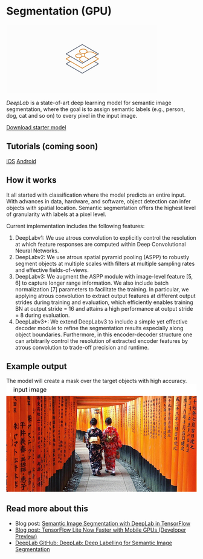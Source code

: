 # Segmentation (GPU)
<img src="../images/segmentation.png" class="attempt-right" />

<i>DeepLab</i> is a state-of-art deep learning model for semantic image segmentation, where the goal is to assign semantic labels (e.g., person, dog, cat and so on) to every pixel in the input image.

<a class="button button-primary" href="https://storage.googleapis.com/download.tensorflow.org/models/tflite/gpu/deeplabv3_257_mv_gpu.tflite">Download starter model</a>

## Tutorials (coming soon)
<a class="button button-primary" href="">iOS</a>
<a class="button button-primary" href="">Android</a>

## How it works
It all started with classification where the model predicts an entire input. With advances in data, hardware, and software, object detection can infer objects with spatial location. Semantic segmentation offers the highest level of granularity with labels at a pixel level.

Current implementation includes the following features:
<ol>
  <li>DeepLabv1: We use atrous convolution to explicitly control the resolution at which feature responses are computed within Deep Convolutional Neural Networks.</li>
  <li>DeepLabv2: We use atrous spatial pyramid pooling (ASPP) to robustly segment objects at multiple scales with filters at multiple sampling rates and effective fields-of-views.</li>
  <li>DeepLabv3: We augment the ASPP module with image-level feature [5, 6] to capture longer range information. We also include batch normalization [7] parameters to facilitate the training. In particular, we applying atrous convolution to extract output features at different output strides during training and evaluation, which efficiently enables training BN at output stride = 16 and attains a high performance at output stride = 8 during evaluation.</li>
  <li>DeepLabv3+: We extend DeepLabv3 to include a simple yet effective decoder module to refine the segmentation results especially along object boundaries. Furthermore, in this encoder-decoder structure one can arbitrarily control the resolution of extracted encoder features by atrous convolution to trade-off precision and runtime.</li>
</ol>

## Example output
The model will create a mask over the target objects with high accuracy.
<img src="images/segmentation.gif" />

## Read more about this
<ul>
  <li>Blog post: <a href="https://ai.googleblog.com/2018/03/semantic-image-segmentation-with.html">Semantic Image Segmentation with DeepLab in TensorFlow</a></li>
  <li><a href="https://medium.com/tensorflow/tensorflow-lite-now-faster-with-mobile-gpus-developer-preview-e15797e6dee7">Blog post: TensorFlow Lite Now Faster with Mobile GPUs (Developer Preview)</a></li>
  <li><a href="https://github.com/tensorflow/models/tree/master/research/deeplab">DeepLab GitHub: DeepLab: Deep Labelling for Semantic Image Segmentation</a></li>
</ul>
